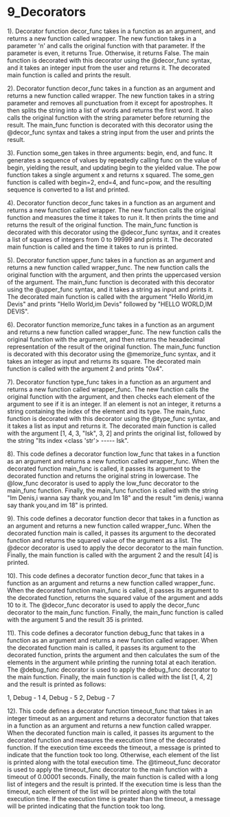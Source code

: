 # 9_Decorators

1). 
Decorator function decor_func takes in a function as an argument, and returns a new function called wrapper. The new function takes in a parameter 'n' and calls the original function with that parameter. If the parameter is even, it returns True. Otherwise, it returns False. The main function is decorated with this decorator using the @decor_func syntax, and it takes an integer input from the user and returns it. The decorated main function is called and prints the result.

2). 
Decorator function decor_func takes in a function as an argument and returns a new function called wrapper. The new function takes in a string parameter and removes all punctuation from it except for apostrophes. It then splits the string into a list of words and returns the first word. It also calls the original function with the string parameter before returning the result. The main_func function is decorated with this decorator using the @decor_func syntax and takes a string input from the user and prints the result.

3). 
Function some_gen takes in three arguments: begin, end, and func. It generates a sequence of values by repeatedly calling func on the value of begin, yielding the result, and updating begin to the yielded value. The pow function takes a single argument x and returns x squared. The some_gen function is called with begin=2, end=4, and func=pow, and the resulting sequence is converted to a list and printed.

4). 
Decorator function decor_func takes in a function as an argument and returns a new function called wrapper. The new function calls the original function and measures the time it takes to run it. It then prints the time and returns the result of the original function. The main_func function is decorated with this decorator using the @decor_func syntax, and it creates a list of squares of integers from 0 to 99999 and prints it. The decorated main function is called and the time it takes to run is printed.

5). 
Decorator function upper_func takes in a function as an argument and returns a new function called wrapper_func. The new function calls the original function with the argument, and then prints the uppercased version of the argument. The main_func function is decorated with this decorator using the @upper_func syntax, and it takes a string as input and prints it. The decorated main function is called with the argument "Hello World,im Devis" and prints "Hello World,im Devis" followed by "HELLO WORLD,IM DEVIS".

6). 
Decorator function memorize_func takes in a function as an argument and returns a new function called wrapper_func. The new function calls the original function with the argument, and then returns the hexadecimal representation of the result of the original function. The main_func function is decorated with this decorator using the @memorize_func syntax, and it takes an integer as input and returns its square. The decorated main function is called with the argument 2 and prints "0x4".

7). 
Decorator function type_func takes in a function as an argument and returns a new function called wrapper_func. The new function calls the original function with the argument, and then checks each element of the argument to see if it is an integer. If an element is not an integer, it returns a string containing the index of the element and its type. The main_func function is decorated with this decorator using the @type_func syntax, and it takes a list as input and returns it. The decorated main function is called with the argument [1, 4, 3, "Isk", 3, 2] and prints the original list, followed by the string "Its index <class 'str'> ----- Isk".

8).
This code defines a decorator function low_func that takes in a function as an argument and returns a new function called wrapper_func. When the decorated function main_func is called, it passes its argument to the decorated function and returns the original string in lowercase. The @low_func decorator is used to apply the low_func decorator to the main_func function. Finally, the main_func function is called with the string "Im Denis,i wanna say thank you,and Im 18" and the result "im denis,i wanna say thank you,and im 18" is printed.

9).
This code defines a decorator function decor that takes in a function as an argument and returns a new function called wrapper_func. When the decorated function main is called, it passes its argument to the decorated function and returns the squared value of the argument as a list. The @decor decorator is used to apply the decor decorator to the main function. Finally, the main function is called with the argument 2 and the result [4] is printed.

10).
This code defines a decorator function decor_func that takes in a function as an argument and returns a new function called wrapper_func. When the decorated function main_func is called, it passes its argument to the decorated function, returns the squared value of the argument and adds 10 to it. The @decor_func decorator is used to apply the decor_func decorator to the main_func function. Finally, the main_func function is called with the argument 5 and the result 35 is printed.

11).
This code defines a decorator function debug_func that takes in a function as an argument and returns a new function called wrapper. When the decorated function main is called, it passes its argument to the decorated function, prints the argument and then calculates the sum of the elements in the argument while printing the running total at each iteration. The @debug_func decorator is used to apply the debug_func decorator to the main function. Finally, the main function is called with the list [1, 4, 2] and the result is printed as follows:

1, Debug - 1
4, Debug - 5
2, Debug - 7

12).
This code defines a decorator function timeout_func that takes in an integer timeout as an argument and returns a decorator function that takes in a function as an argument and returns a new function called wrapper. When the decorated function main is called, it passes its argument to the decorated function and measures the execution time of the decorated function. If the execution time exceeds the timeout, a message is printed to indicate that the function took too long. Otherwise, each element of the list is printed along with the total execution time. The @timeout_func decorator is used to apply the timeout_func decorator to the main function with a timeout of 0.00001 seconds. Finally, the main function is called with a long list of integers and the result is printed. If the execution time is less than the timeout, each element of the list will be printed along with the total execution time. If the execution time is greater than the timeout, a message will be printed indicating that the function took too long.
